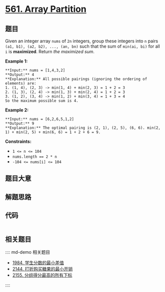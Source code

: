 # [561. Array Partition](https://leetcode.com/problems/array-partition)

## 题目

Given an integer array `nums` of `2n` integers, group these integers into `n`
pairs `(a1, b1), (a2, b2), ..., (an, bn)` such that the sum of `min(ai, bi)`
for all `i` is **maximized**. Return _the maximized sum_.



**Example 1:**

    
    
    **Input:** nums = [1,4,3,2]
    **Output:** 4
    **Explanation:** All possible pairings (ignoring the ordering of elements) are:
    1. (1, 4), (2, 3) -> min(1, 4) + min(2, 3) = 1 + 2 = 3
    2. (1, 3), (2, 4) -> min(1, 3) + min(2, 4) = 1 + 2 = 3
    3. (1, 2), (3, 4) -> min(1, 2) + min(3, 4) = 1 + 3 = 4
    So the maximum possible sum is 4.

**Example 2:**

    
    
    **Input:** nums = [6,2,6,5,1,2]
    **Output:** 9
    **Explanation:** The optimal pairing is (2, 1), (2, 5), (6, 6). min(2, 1) + min(2, 5) + min(6, 6) = 1 + 2 + 6 = 9.
    



**Constraints:**

  * `1 <= n <= 104`
  * `nums.length == 2 * n`
  * `-104 <= nums[i] <= 104`


## 题目大意

## 解题思路

## 代码

```javascript

```

## 相关题目

:::: md-demo 相关题目
- [1984. 学生分数的最小差值](https://leetcode.com/problems/minimum-difference-between-highest-and-lowest-of-k-scores)
- [2144. 打折购买糖果的最小开销](https://leetcode.com/problems/minimum-cost-of-buying-candies-with-discount)
- [2155. 分组得分最高的所有下标](https://leetcode.com/problems/all-divisions-with-the-highest-score-of-a-binary-array)

::::
